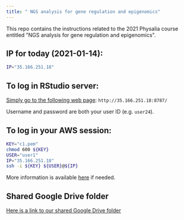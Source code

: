 ```yaml
---
title: " NGS analysis for gene regulation and epigenomics"
---
```


This repo contains the instructions related to the 2021 Physalia course entitled "NGS analysis for gene regulation and epigenomics". 

## IP for today (2021-01-14): 

```sh
IP="35.166.251.18"
```

## To log in RStudio server: 

[Simply go to the following web page](http://35.166.251.18:8787/): `http://35.166.251.18:8787/`

Username and password are both your user ID (e.g. `user24`).

## To log in your AWS session: 

```sh
KEY="c1.pem"
chmod 600 ${KEY}
USER="user1"
IP="35.166.251.18"
ssh -i ${KEY} ${USER}@${IP}
```

More information is available [here](/{{<myPackageUrl>}}how_to_load_in_aws/#connect-to-pre-configured-aws-machine) if needed. 

## Shared Google Drive folder

[Here is a link to our shared Google Drive folder](https://drive.google.com/drive/folders/1VCCpKMB7P0Hf5Th8tKGy6LyqCOK_0Owv?usp=sharing)  
